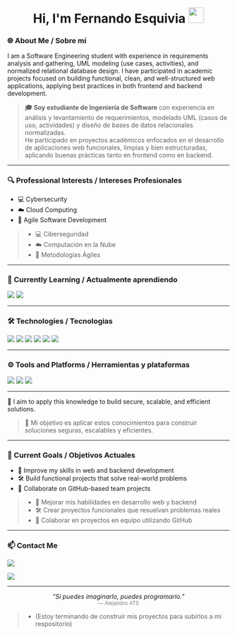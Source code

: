 <h1 align="center">Hi, I'm <b>Fernando Esquivia</b> <img src="https://media.giphy.com/media/hvRJCLFzcasrR4ia7z/giphy.gif" width="35"/></h1>


### 🌐 About Me / Sobre mí

I am a Software Engineering student with experience in requirements analysis and gathering, UML modeling (use cases, activities), and normalized relational database design. I have participated in academic projects focused on building functional, clean, and well-structured web applications, applying best practices in both frontend and backend development.

> **🎓 Soy estudiante de Ingeniería de Software** con experiencia en análisis y levantamiento de requerimientos, modelado UML (casos de uso, actividades) y diseño de bases de datos relacionales normalizadas.  
> He participado en proyectos académicos enfocados en el desarrollo de aplicaciones web funcionales, limpias y bien estructuradas, aplicando buenas prácticas tanto en frontend como en backend.


---

### 🔍 Professional Interests / Intereses Profesionales 


- 💻 Cybersecurity  
- ☁️ Cloud Computing  
- 🧩 Agile Software Development


> - 💻 Ciberseguridad  
> - ☁️ Computación en la Nube  
> - 🧩 Metodologías Ágiles

---

### 🌱 Currently Learning / Actualmente aprendiendo

<span>
  <img src="https://img.shields.io/badge/SpringBoot-6DB33F?style=for-the-badge&logo=springboot&logoColor=white">
  <img src="https://img.shields.io/badge/React-20232A?style=for-the-badge&logo=react&logoColor=61DAFB">
</span>

---
### 🛠️ Technologies / Tecnologias

<span> 
  <img src="https://img.shields.io/badge/HTML5-E34F26?style=for-the-badge&logo=html5&logoColor=white">
  <img src="https://img.shields.io/badge/CSS3-1572B6?style=for-the-badge&logo=css3&logoColor=white">
  <img src="https://img.shields.io/badge/JavaScript-F7DF1E?style=for-the-badge&logo=javascript&logoColor=black">
  <img src="https://img.shields.io/badge/Java-ED8B00?style=for-the-badge&logo=openjdk&logoColor=white">
  <img src="https://img.shields.io/badge/Python-3670A0?style=for-the-badge&logo=python&logoColor=ffdd54">
  <img src="https://img.shields.io/badge/MySQL-00000F?style=for-the-badge&logo=mysql&logoColor=white">
</span>

---

### ⚙️ Tools and Platforms / Herramientas y plataformas

<span>
  <img src="https://img.shields.io/badge/Git-F05032?style=for-the-badge&logo=git&logoColor=white">
  <img src="https://img.shields.io/badge/GitHub-181717?style=for-the-badge&logo=github&logoColor=white">
  <img src="https://img.shields.io/badge/Notion-%23000000.svg?style=for-the-badge&logo=notion&logoColor=white">
</span>

---

<p>
🎯 I aim to apply this knowledge to build secure, scalable, and efficient solutions.
</p>

> 🎯 Mi objetivo es aplicar estos conocimientos para construir soluciones seguras, escalables y eficientes.

---

### 🎯 Current Goals / Objetivos Actuales

- 🚀 Improve my skills in web and backend development  
- 🛠️ Build functional projects that solve real-world problems  
- 🤝 Collaborate on GitHub-based team projects

> - 🚀 Mejorar mis habilidades en desarrollo web y backend  
> - 🛠️ Crear proyectos funcionales que resuelvan problemas reales  
> - 🤝 Colaborar en proyectos en equipo utilizando GitHub

---

### 📫 Contact Me

<p align="left">
  <a href="mailto:esquiviafernando33@gmail.com">
    <img src="https://img.shields.io/badge/Gmail-D14836?style=flat&logo=gmail&logoColor=white">
  </a>
</p>

<p align="left">
  <a href="https://www.linkedin.com/in/fernando-esquivia-ortega-09a126266">
    <img src="https://img.shields.io/badge/LinkedIn-0077B5?style=flat&logo=linkedin&logoColor=white">
  </a>
</p>

---

<p align="center"><i>“Si puedes imaginarlo, puedes programarlo.”</i><br><sub style="color:gray"> — Alejandro ATS</sub></p>


> - (Estoy terminando de construir mis proyectos para subirlos a mi respositorio)
